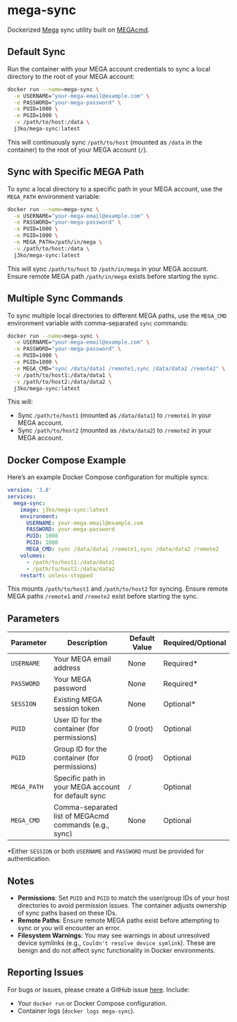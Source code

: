 # mega-sync
Dockerized [Mega](https://mega.nz) sync utility built on [MEGAcmd](https://mega.io/cmd).

## Default Sync
Run the container with your MEGA account credentials to sync a local directory to the root of your MEGA account:

```bash
docker run --name=mega-sync \
  -e USERNAME="your-mega-email@example.com" \
  -e PASSWORD="your-mega-password" \
  -e PUID=1000 \
  -e PGID=1000 \
  -v /path/to/host:/data \
  j3ko/mega-sync:latest
```

This will continuously sync `/path/to/host` (mounted as `/data` in the container) to the root of your MEGA account (`/`).

## Sync with Specific MEGA Path
To sync a local directory to a specific path in your MEGA account, use the `MEGA_PATH` environment variable:

```bash
docker run --name=mega-sync \
  -e USERNAME="your-mega-email@example.com" \
  -e PASSWORD="your-mega-password" \
  -e PUID=1000 \
  -e PGID=1000 \
  -e MEGA_PATH=/path/in/mega \
  -v /path/to/host:/data \
  j3ko/mega-sync:latest
```

This will sync `/path/to/host` to `/path/in/mega` in your MEGA account. Ensure remote MEGA path `/path/in/mega` exists before starting the sync.

## Multiple Sync Commands
To sync multiple local directories to different MEGA paths, use the `MEGA_CMD` environment variable with comma-separated `sync` commands:

```bash
docker run --name=mega-sync \
  -e USERNAME="your-mega-email@example.com" \
  -e PASSWORD="your-mega-password" \
  -e PUID=1000 \
  -e PGID=1000 \
  -e MEGA_CMD="sync /data/data1 /remote1,sync /data/data2 /remote2" \
  -v /path/to/host1:/data/data1 \
  -v /path/to/host2:/data/data2 \
  j3ko/mega-sync:latest
```

This will:
- Sync `/path/to/host1` (mounted as `/data/data1`) to `/remote1` in your MEGA account.
- Sync `/path/to/host2` (mounted as `/data/data2`) to `/remote2` in your MEGA account.

## Docker Compose Example
Here’s an example Docker Compose configuration for multiple syncs:

```yaml
version: '3.8'
services:
  mega-sync:
    image: j3ko/mega-sync:latest
    environment:
      USERNAME: your-mega-email@example.com
      PASSWORD: your-mega-password
      PUID: 1000
      PGID: 1000
      MEGA_CMD: sync /data/data1 /remote1,sync /data/data2 /remote2
    volumes:
      - /path/to/host1:/data/data1
      - /path/to/host2:/data/data2
    restart: unless-stopped
```

This mounts `/path/to/host1` and `/path/to/host2` for syncing. Ensure remote MEGA paths `/remote1` and `/remote2` exist before starting the sync.

## Parameters

| Parameter       | Description                                           | Default Value | Required/Optional |
|-----------------|-------------------------------------------------------|---------------|-------------------|
| `USERNAME`      | Your MEGA email address                               | None          | Required*         |
| `PASSWORD`      | Your MEGA password                                    | None          | Required*         |
| `SESSION`       | Existing MEGA session token                           | None          | Optional*         |
| `PUID`          | User ID for the container (for permissions)           | 0 (root)      | Optional          |
| `PGID`          | Group ID for the container (for permissions)          | 0 (root)      | Optional          |
| `MEGA_PATH`     | Specific path in your MEGA account for default sync   | `/`           | Optional          |
| `MEGA_CMD`      | Comma-separated list of MEGAcmd commands (e.g., sync) | None          | Optional          |

*Either `SESSION` or both `USERNAME` and `PASSWORD` must be provided for authentication.

## Notes
- **Permissions**: Set `PUID` and `PGID` to match the user/group IDs of your host directories to avoid permission issues. The container adjusts ownership of sync paths based on these IDs.
- **Remote Paths**: Ensure remote MEGA paths exist before attempting to sync or you will encounter an error.
- **Filesystem Warnings**: You may see warnings in about unresolved device symlinks (e.g., `Couldn't resolve device symlink`). These are benign and do not affect sync functionality in Docker environments.

## Reporting Issues
For bugs or issues, please create a GitHub issue [here](https://github.com/j3ko/mega-sync/issues). Include:
- Your `docker run` or Docker Compose configuration.
- Container logs (`docker logs mega-sync`).

